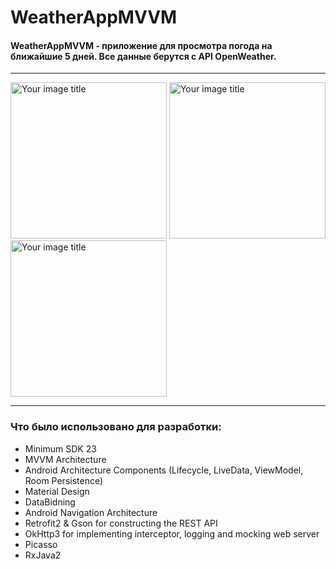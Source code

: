 # WeatherAppMVVM

#### WeatherAppMVVM - приложение для просмотра погода на ближайшие 5 дней. Все данные берутся с API OpenWeather.

---

<img src="https://github.com/renat01/WeatherAppMVVM/raw/master/6YlC9W6h2OQ.jpg" alt="Your image title" width="250"/> <img src="https://github.com/renat01/WeatherAppMVVM/raw/master/l-sPU6ZWeXE.jpg" alt="Your image title" width="250"/> <img src="https://github.com/renat01/WeatherAppMVVM/raw/master/Fh_QR85fO1Y.jpg" alt="Your image title" width="250"/>

---

### Что было использовано для разработки:
* Minimum SDK 23
* MVVM Architecture
* Android Architecture Components (Lifecycle, LiveData, ViewModel, Room Persistence)
* Material Design
* DataBidning
* Android Navigation Architecture
* Retrofit2 & Gson for constructing the REST API
* OkHttp3 for implementing interceptor, logging and mocking web server
* Picasso
* RxJava2
